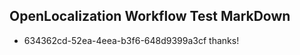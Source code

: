 ## OpenLocalization Workflow Test MarkDown
* 634362cd-52ea-4eea-b3f6-648d9399a3cf 
thanks!<!--HONumber=Mar16_HO2-->
